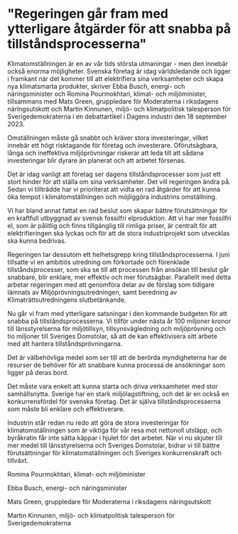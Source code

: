 # "Regeringen går fram med ytterligare åtgärder för att snabba på tillståndsprocesserna"

Klimatomställningen är en av vår tids största utmaningar - men den innebär också enorma möjligheter. Svenska företag är idag världsledande och ligger i framkant när det kommer till att elektrifiera sina verksamheter och skapa nya klimatsmarta produkter, skriver Ebba Busch, energi- och näringsminister och Romina Pourmokhtari, klimat- och miljöminister, tillsammans med Mats Green, gruppledare för Moderaterna i riksdagens näringsutskott och Martin Kinnunen, miljö- och klimatpolitisk talesperson för Sverigedemokraterna i en debattartikel i Dagens industri den 18 september 2023.

Omställningen måste gå snabbt och kräver stora investeringar, vilket innebär ett högt risktagande för företag och investerare. Oförutsägbara, långa och ineffektiva miljöprövningar riskerar att leda till att sådana investeringar blir dyrare än planerat och att arbetet försenas.

Det är idag vanligt att företag ser dagens tillståndsprocesser som just ett stort hinder för att ställa om sina verksamheter. Det vill regeringen ändra på. Sedan vi tillträdde har vi prioriterat att vidta en rad åtgärder för att kunna öka tempot i klimatomställningen och möjliggöra industrins omställning.

Vi har bland annat fattat en rad beslut som skapar bättre förutsättningar för en kraftfull utbyggnad av svensk fossilfri elproduktion. Att vi har mer fossilfri el, som är pålitlig och finns tillgänglig till rimliga priser, är centralt för att elektrifieringen ska lyckas och för att de stora industriprojekt som utvecklas ska kunna bedrivas.

Regeringen tar dessutom ett helhetsgrepp kring tillståndsprocesserna. I juni tillsatte vi en ambitiös utredning om förkortade och förenklade tillståndsprocesser, som ska se till att processen från ansökan till beslut går snabbare, blir enklare, mer effektiv och mer förutsägbar. Parallellt med detta arbetar regeringen med att genomföra delar av de förslag som tidigare lämnats av Miljöprövningsutredningen, samt beredning av Klimaträttsutredningens slutbetänkande.

Nu går vi fram med ytterligare satsningar i den kommande budgeten för att snabba på tillståndsprocesserna. Vi tillför under nästa år 100 miljoner kronor till länsstyrelserna för miljötillsyn, tillsynsvägledning och miljöprövning och tio miljoner till Sveriges Domstolar, så att de kan effektivisera sitt arbete med att hantera tillståndsprövningarna.

Det är välbehövliga medel som ser till att de berörda myndigheterna har de resurser de behöver för att snabbare kunna processa de ansökningar som ligger på deras bord.

Det måste vara enkelt att kunna starta och driva verksamheter med stor samhällsnytta. Sverige har en stark miljölagstiftning, och det är en också en konkurrensfördel för svenska företag. Det är själva tillståndsprocesserna som måste bli enklare och effektiverare.

Industrin står redan nu redo att göra de stora investeringar för klimatomställningen som är viktiga för vår resa mot nettonoll utsläpp, och byråkratin får inte sätta käppar i hjulet för det arbetet. När vi nu skjuter till mer medel till länsstyrelserna och Sveriges Domstolar, bidrar vi till bättre förutsättningar för klimatomställningen och Sveriges konkurrenskraft och tillväxt.

Romina Pourmokhtari, klimat- och miljöminister

Ebba Busch, energi- och näringsminister

Mats Green, gruppledare för Moderaterna i riksdagens näringsutskott

Martin Kinnunen, miljö- och klimatpolitisk talesperson för Sverigedemokraterna
